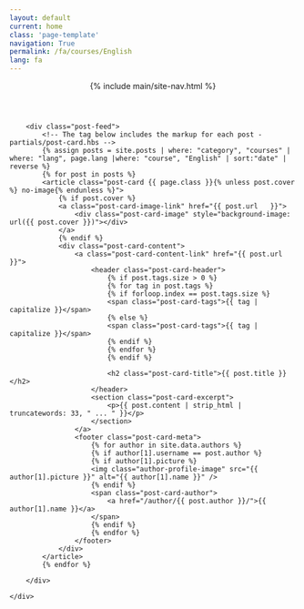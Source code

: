 ```yaml
---
layout: default
current: home
class: 'page-template'
navigation: True
permalink: /fa/courses/English
lang: fa
---
```


<header class="site-header outer">
    <div class="inner">
        {% include main/site-nav.html %}
    </div>
</header>

<!-- The main content area -->
<main id="site-main" class="site-main outer" role="main">
    <div class="inner">

        <div class="post-feed">
            <!-- The tag below includes the markup for each post - partials/post-card.hbs -->
            {% assign posts = site.posts | where: "category", "courses" | where: "lang", page.lang |where: "course", "English" | sort:"date" | reverse %}
            {% for post in posts %}
            <article class="post-card {{ page.class }}{% unless post.cover %} no-image{% endunless %}">
                {% if post.cover %}
                <a class="post-card-image-link" href="{{ post.url   }}">
                    <div class="post-card-image" style="background-image: url({{ post.cover }})"></div>
                </a>
                {% endif %}
                <div class="post-card-content">
                    <a class="post-card-content-link" href="{{ post.url   }}">
                        <header class="post-card-header">
                            {% if post.tags.size > 0 %}
                            {% for tag in post.tags %}
                            {% if forloop.index == post.tags.size %}
                            <span class="post-card-tags">{{ tag | capitalize }}</span>
                            {% else %}
                            <span class="post-card-tags">{{ tag | capitalize }}</span>
                            {% endif %}
                            {% endfor %}
                            {% endif %}

                            <h2 class="post-card-title">{{ post.title }}</h2>
                        </header>
                        <section class="post-card-excerpt">
                            <p>{{ post.content | strip_html | truncatewords: 33, " ... " }}</p>
                        </section>
                    </a>
                    <footer class="post-card-meta">
                        {% for author in site.data.authors %}
                        {% if author[1].username == post.author %}
                        {% if author[1].picture %}
                        <img class="author-profile-image" src="{{ author[1].picture }}" alt="{{ author[1].name }}" />
                        {% endif %}
                        <span class="post-card-author">
                            <a href="/author/{{ post.author }}/">{{ author[1].name }}</a>
                        </span>
                        {% endif %}
                        {% endfor %}
                    </footer>
                </div>
            </article>
            {% endfor %}

        </div>

    </div>
</main>